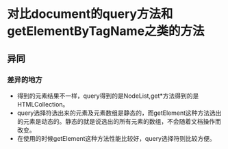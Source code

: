 # 对比document的query方法和getElementByTagName之类的方法

## 异同

### 差异的地方

- 得到的元素结果不一样，query得到的是NodeList,get*方法得到的是HTMLCollection。
- query选择符选出来的元素及元素数组是静态的，而getElement这种方法选出的元素是动态的。静态的就是说选出的所有元素的数组，不会随着文档操作而改变。
- 在使用的时候getElement这种方法性能比较好，query选择符则比较方便。

